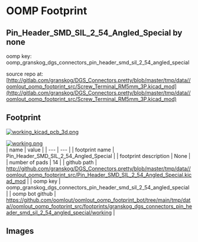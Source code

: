 # OOMP Footprint  
## Pin_Header_SMD_SIL_2_54_Angled_Special  by none  
  
oomp key: oomp_granskog_dgs_connectors_pin_header_smd_sil_2_54_angled_special  
  
source repo at: [http://gitlab.com/granskog/DGS_Connectors.pretty/blob/master/tmp/data//oomlout_oomp_footprint_src/Screw_Terminal_RM5mm_3P.kicad_mod](http://gitlab.com/granskog/DGS_Connectors.pretty/blob/master/tmp/data//oomlout_oomp_footprint_src/Screw_Terminal_RM5mm_3P.kicad_mod)  
## Footprint  
  
[![working_kicad_pcb_3d.png](working_kicad_pcb_3d_600.png)](working_kicad_pcb_3d.png)  
  
[![working.png](working_600.png)](working.png)  
| name | value | 
| --- | --- | 
| footprint name | Pin_Header_SMD_SIL_2_54_Angled_Special | 
| footprint description | None | 
| number of pads | 14 | 
| github path | http://github.com/granskog/DGS_Connectors.pretty/blob/master/tmp/data//oomlout_oomp_footprint_src/Pin_Header_SMD_SIL_2_54_Angled_Special.kicad_mod | 
| oomp key | oomp_granskog_dgs_connectors_pin_header_smd_sil_2_54_angled_special | 
| oomp bot github | https://github.com/oomlout/oomlout_oomp_footprint_bot/tree/main/tmp/data//oomlout_oomp_footprint_src/footprints/granskog_dgs_connectors_pin_header_smd_sil_2_54_angled_special/working | 
## Images  
